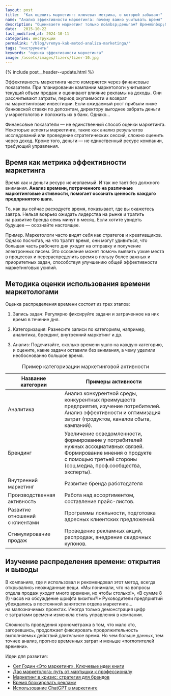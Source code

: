 ```yaml
---
layout: post
title:  "Как оценить маркетинг: ключевая метрика, о которой забывают"
name: "Анализ эффективности маркетинга: почему важно учитывать время"
description: "Оцениваете маркетинг только по&nbsp;деньгам? Время&nbsp;&mdash; не&nbsp;менее важный ресурс. Разбираем, как анализ временных затрат помогает выявить слабые места и&nbsp;повысить эффективность."
date:   2015-10-22
last_modified_at: 2024-10-11
categories: инструкции
permalink: "/blog/vremya-kak-metod-analiza-marketinga/"
tags: "инструменты"
keywords: "оценка эффективности маркетинга"
image: /assets/images/tizers/tizer-10.jpg
---
```


{% include post__header--update.html %}
<p>Эффективность маркетинга часто измеряется через финансовые показатели. При планировании кампании маркетологи учитывают текущий объем продаж и&nbsp;оценивают влияние рекламы на&nbsp;доходы. Они рассчитывают затраты, период окупаемости и&nbsp;возврат на&nbsp;маркетинговые инвестиции. Если ожидаемый рост прибыли ниже банковской ставки по&nbsp;депозитам, директору выгоднее забрать деньги у&nbsp;маркетологов и&nbsp;положить их&nbsp;в&nbsp;банк. Однако...</p> 
<p>Финансовые показатели&nbsp;&mdash; не&nbsp;единственный способ оценки маркетинга. Некоторые аспекты маркетинга, такие как анализ результатов исследований или проведение стратегических сессий, сложно оценить через доход. Кроме того, деньги&nbsp;&mdash; не&nbsp;единственный ресурс компании, требующий управления.</p>

<section class="row-gap--m" >
<h2 class="section__title h1 bold ">Время как метрика эффективности маркетинга</h2>
<p>Время как и&nbsp;деньги ресурс исчерпаемый. И&nbsp;так&nbsp;же тает без должного внимания. <strong>Анализ времени, потраченного на&nbsp;различные маркетинговые активности, помогает осознать ценность каждого предпринятого шага.</strong></p>
<p>То, как вы&nbsp;сейчас расходуете время, показывает, где вы&nbsp;окажетесь завтра. Нельзя всерьез ожидать лидерства на&nbsp;рынке и&nbsp;тратить на&nbsp;развитие бренда семь минут в&nbsp;месяц. Если хотите увидеть будущее&nbsp;— осознайте настоящее.</p>
<p><span class="italic">Пример.</span> Маркетологи часто видят себя как стратегов и креативщиков. Однако посчитав, на что тратят время, они могут удивиться, что большая часть рабочего дня уходит на отправку и получение электронных писем. Это осознание может помочь выявить узкие места в процессах и перераспределить время в пользу более важных и приоритетных задач, способствуя улучшению общей эффективности маркетинговых усилий.</p>
</section>

<section class="row-gap--m" >
<h2 class="section__title h1 bold">Методика оценки использования времени маркетологами</h2>
<p>Оценка распределения времени&nbsp;состоит из&nbsp;трех этапов:</p>
<ol> 
	<li class="list-li"> 
		<p><span class="bold">Запись задач:</span> Регулярно фиксируйте задачи и&nbsp;затраченное на&nbsp;них время в&nbsp;течение дня.</p>
 	</li>
	<li class="list-li"> 
		<p><span class="bold">Категоризация:</span> Разнесите записи по&nbsp;категориям, например, аналитика, брендинг, внутренний маркетинг и&nbsp;др.</p>
 	</li>
	<li class="list-li"> 
		<p><span class="bold">Анализ:</span> Подсчитайте, сколько времени ушло на&nbsp;каждую категорию, и&nbsp;оцените, какие задачи оставили без внимания, а&nbsp;чему уделили необоснованно большое время.</p>
 	</li>
 </ol>



<table>
<caption>Пример категоризации маркетинговой активности</caption>
	<thead class="sticky">
		<tr>
			<th>Название категории</th>
			<th>Примеры активности</th>
 		</tr>
 	</thead>
	<tbody>
		<tr>
			<td>Аналитика</td>
			<td>Анализ конкурентной среды, конкурентных преимуществ предприятия, изучение потребителей. Анализ эффективности и&nbsp;оптимизация затрат (продуктов, каналов сбыта, кампаний).</td>
 		</tr>
		<tr>
			<td>Брендинг</td>
			<td>Увеличение осведомленности, формирование у&nbsp;потребителей нужных ассоциативных связей. Формирование мнения о&nbsp;продукте с&nbsp;помощью третьей стороны (соц.медиа, проф.сообщества, эксперты).</td>
 		</tr>
		<tr>
			<td>Внутренний маркетинг</td>
			<td>Развитие бренда работодателя</td>
 		</tr>
		<tr>
			<td>Производственная активность</td>
			<td>Работа над ассортиментом, составление прайс-листов.</td>
 		</tr>
		<tr>
			<td>Развитие отношений с&nbsp;клиентами</td>
			<td>Программы лояльности, подготовка адресных клиентских предложений.</td>
 		</tr>
		<tr>
			<td>Стимулирование продаж</td>
			<td>Проведение рекламных акций, распродаж, внедрение скидочных купонов.</td>
 		</tr>
 	</tbody>
 </table>

</section>



<section class="row-gap--m" >
<h2 class="section__title h1 bold ">Изучение распределения времени: открытия и&nbsp;выводы</h2>
<p>В&nbsp;компаниях, где я&nbsp;использовал и&nbsp;рекомендовал этот метод, всегда открывались неожиданные вещи. «Мы&nbsp;понимали, что на&nbsp;вопросы отдела продаж уходит много времени, но&nbsp;чтобы столько!», «В&nbsp;сумме&nbsp;8 (!) часов на&nbsp;обсуждение шрифта визитки?!» Руководители предприятий убеждались в&nbsp;постоянной занятости отдела маркетинга... на&nbsp;малозначимых проектах. Иногда только демонстрация цифр с&nbsp;затратами времени изменяла стиль управления в&nbsp;компании.</p>
<p>Сложность проведения хронометража в&nbsp;том, что мало кто, загоревшись, продолжает фиксировать продолжительность выполняемых действий длительное время. Но&nbsp;чем больше данных, тем точнее анализ, прогноз временных затрат и&nbsp;меньше «поглотителей времени».</p>
</section>


<footer class="additive-spacing">
<p class="mb-m mt-m"> Идеи для развития:</p>
<ul class="addictive-spacing">
<li class="list-li">
  <a href="/blog/seth-godin/" class="link"> Сет Годин «Это маркетинг». Ключевые идеи книги</a>
</li>
<li class="list-li">
  <a href="/blog/put-marketologa/" class="link"> Дао&nbsp;маркетолога: путь от&nbsp;мартышки к&nbsp;профессионалу</a>
</li>
<li class="list-li">
  <a href="/blog/marketing-v-krizis/" class="link"> Маркетинг в&nbsp;кризис: стратегия для брендов</a>
</li>
<li class="list-li">
  <a href="/blog/kak-reklamu-podrujit-s-potrebitelyami/" class="link"> Время блокировать рекламу</a>
</li>
<li class="list-li">
  <a href="/blog/chatgpt-mozhet-preobrazit-brend-i-reklamnye-kampanii/" class="link"> Использование ChatGPT в маркетинге</a>
</li>
</ul>
</footer>